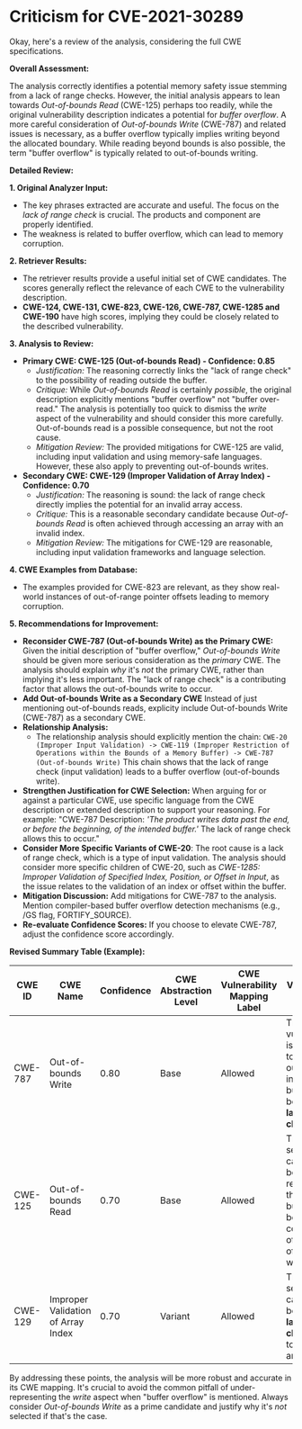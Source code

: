 # Criticism for CVE-2021-30289

Okay, here's a review of the analysis, considering the full CWE specifications.

**Overall Assessment:**

The analysis correctly identifies a potential memory safety issue stemming from a lack of range checks. However, the initial analysis appears to lean towards *Out-of-bounds Read* (CWE-125) perhaps too readily, while the original vulnerability description indicates a potential for *buffer overflow*. A more careful consideration of *Out-of-bounds Write* (CWE-787) and related issues is necessary, as a buffer overflow typically implies writing beyond the allocated boundary. While reading beyond bounds is also possible, the term "buffer overflow" is typically related to out-of-bounds writing.

**Detailed Review:**

**1. Original Analyzer Input:**

*   The key phrases extracted are accurate and useful. The focus on the *lack of range check* is crucial. The products and component are properly identified.
*   The weakness is related to buffer overflow, which can lead to memory corruption.

**2. Retriever Results:**

*   The retriever results provide a useful initial set of CWE candidates. The scores generally reflect the relevance of each CWE to the vulnerability description.
*   **CWE-124, CWE-131, CWE-823, CWE-126, CWE-787, CWE-1285 and CWE-190** have high scores, implying they could be closely related to the described vulnerability.

**3. Analysis to Review:**

*   **Primary CWE: CWE-125 (Out-of-bounds Read) - Confidence: 0.85**
    *   *Justification:* The reasoning correctly links the "lack of range check" to the possibility of reading outside the buffer.
    *   *Critique:* While *Out-of-bounds Read* is certainly *possible*, the original description explicitly mentions "buffer overflow" not "buffer over-read." The analysis is potentially too quick to dismiss the *write* aspect of the vulnerability and should consider this more carefully. Out-of-bounds read is a possible consequence, but not the root cause.
    *   *Mitigation Review:* The provided mitigations for CWE-125 are valid, including input validation and using memory-safe languages. However, these also apply to preventing out-of-bounds writes.
*   **Secondary CWE: CWE-129 (Improper Validation of Array Index) - Confidence: 0.70**
    *   *Justification:*  The reasoning is sound: the lack of range check directly implies the potential for an invalid array access.
    *   *Critique:* This is a reasonable secondary candidate because *Out-of-bounds Read* is often achieved through accessing an array with an invalid index.
    *   *Mitigation Review:* The mitigations for CWE-129 are reasonable, including input validation frameworks and language selection.

**4. CWE Examples from Database:**

*   The examples provided for CWE-823 are relevant, as they show real-world instances of out-of-range pointer offsets leading to memory corruption.

**5. Recommendations for Improvement:**

*   **Reconsider CWE-787 (Out-of-bounds Write) as the Primary CWE:** Given the initial description of "buffer overflow," *Out-of-bounds Write* should be given more serious consideration as the *primary* CWE. The analysis should explain *why* it's *not* the primary CWE, rather than implying it's less important. The "lack of range check" is a contributing factor that allows the out-of-bounds write to occur.
*   **Add Out-of-bounds Write as a Secondary CWE** Instead of just mentioning out-of-bounds reads, explicity include Out-of-bounds Write (CWE-787) as a secondary CWE.
*   **Relationship Analysis:**
    *   The relationship analysis should explicitly mention the chain: `CWE-20 (Improper Input Validation) -> CWE-119 (Improper Restriction of Operations within the Bounds of a Memory Buffer) -> CWE-787 (Out-of-bounds Write)` This chain shows that the lack of range check (input validation) leads to a buffer overflow (out-of-bounds write).
*   **Strengthen Justification for CWE Selection:** When arguing for or against a particular CWE, use specific language from the CWE description or extended description to support your reasoning.  For example: "CWE-787 Description: *'The product writes data past the end, or before the beginning, of the intended buffer.'*  The lack of range check allows this to occur."
*   **Consider More Specific Variants of CWE-20**: The root cause is a lack of range check, which is a type of input validation. The analysis should consider more specific children of CWE-20, such as *CWE-1285: Improper Validation of Specified Index, Position, or Offset in Input*, as the issue relates to the validation of an index or offset within the buffer.
*   **Mitigation Discussion:** Add mitigations for CWE-787 to the analysis. Mention compiler-based buffer overflow detection mechanisms (e.g., /GS flag, FORTIFY_SOURCE).
*   **Re-evaluate Confidence Scores:** If you choose to elevate CWE-787, adjust the confidence score accordingly.

**Revised Summary Table (Example):**

| CWE ID | CWE Name | Confidence | CWE Abstraction Level | CWE Vulnerability Mapping Label | CWE-Vulnerability Mapping Notes |
|---|---|---|---|---|---|
| CWE-787 | Out-of-bounds Write | 0.80 | Base | Allowed | The vulnerability is likely due to writing outside the intended buffer because of a **lack of range check**. |
| CWE-125 | Out-of-bounds Read | 0.70 | Base | Allowed |  This is a secondary candidate because a read outside the intended buffer may be a possible consequence of an out-of-bounds write.|
| CWE-129 | Improper Validation of Array Index | 0.70 | Variant | Allowed | This is a secondary candidate because the **lack of range check** leads to an invalid array access. |

By addressing these points, the analysis will be more robust and accurate in its CWE mapping. It's crucial to avoid the common pitfall of under-representing the *write* aspect when "buffer overflow" is mentioned. Always consider *Out-of-bounds Write* as a prime candidate and justify why it's *not* selected if that's the case.